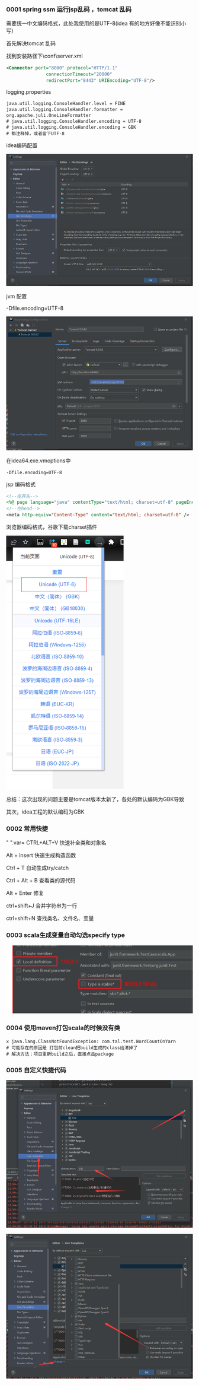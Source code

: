 ### 0001 spring ssm 运行jsp乱码 ，tomcat 乱码

需要统一中文编码格式，此处我使用的是UTF-8(idea 有的地方好像不能识别小写)

首先解决tomcat 乱码

找到安装路径下\conf\server.xml

```xml
<Connector port="8080" protocol="HTTP/1.1"
               connectionTimeout="20000"
               redirectPort="8443" URIEncoding="UTF-8"/>
```

logging.properties

```properties
java.util.logging.ConsoleHandler.level = FINE
java.util.logging.ConsoleHandler.formatter = org.apache.juli.OneLineFormatter
# java.util.logging.ConsoleHandler.encoding = UTF-8
# java.util.logging.ConsoleHandler.encoding = GBK
# 都注释掉，或者留下UTF-8
```

idea编码配置

![image-20220513222438803](img/image-20220513222438803.png)

jvm 配置

 -Dfile.encoding=UTF-8

![image-20220513222512681](img/image-20220513222512681.png)

在idea64.exe.vmoptions中

```properties
-Dfile.encoding=UTF-8
```

jsp 编码格式

```jsp
<!--在开头-->
<%@ page language="java" contentType="text/html; charset=utf-8" pageEncoding="utf-8"%>
<!--在head-->
<meta http-equiv="Content-Type" content="text/html; charset=utf-8" />
```

浏览器编码格式，谷歌下载charset插件

![image-20220513223100429](img/image-20220513223100429.png)

总结：这次出现的问题主要是tomcat版本太新了，各处的默认编码为GBK导致

其次，idea工程的默认编码为GBK

### 0002 常用快捷

"   ".var= CTRL+ALT+V   快速补全类和对象名

Alt + lnsert 快速生成构造函数

Ctrl + T  自动生成try/catch

Ctrl + Alt + B  查看类的源代码

Alt + Enter  修复

ctrl+shift+J  合并字符串为一行

ctrl+shift+N  查找类名、文件名、变量

### 0003 scala生成变量自动勾选specify type

![image-20230403164109105](img/image-20230403164109105.png)

### 0004 使用maven打包scala的时候没有类

```shell
x java.lang.ClassNotFoundException: com.tal.test.WordCountOnYarn
# 可能存在的原因是 打包前clean把build生成的class给清掉了
# 解决方法：项目重新build之后，直接点击package
```

### 0005 自定义快捷代码

![image-20230404155225473](img/image-20230404155225473.png)

![image-20230404155338655](img/image-20230404155338655.png)
